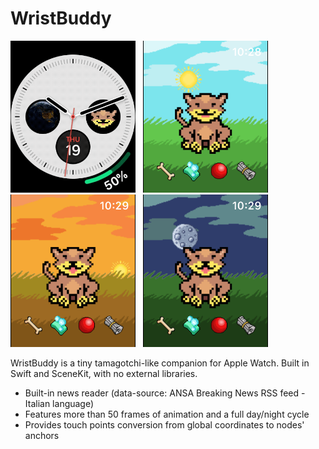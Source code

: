#  WristBuddy

<img src="Screenshots/screen1.gif" width="200"> &nbsp; <img src="Screenshots/screen2.png" width="200"> &nbsp; <img src="Screenshots/screen3.png" width="200"> &nbsp; <img src="Screenshots/screen4.png" width="200">

WristBuddy is a tiny tamagotchi-like companion for Apple Watch.
Built in Swift and SceneKit, with no external libraries.

* Built-in news reader (data-source: ANSA Breaking News RSS feed - Italian language)
* Features more than 50 frames of animation and a full day/night cycle
* Provides touch points conversion from global coordinates to nodes' anchors
